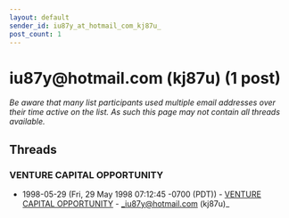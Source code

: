 ```yaml
---
layout: default
sender_id: iu87y_at_hotmail_com_kj87u_
post_count: 1
---
```


# iu87y<span>@</span>hotmail.com (kj87u) (1 post)

_Be aware that many list participants used multiple email addresses over their time active on the list. As such this page may not contain all threads available._

## Threads

### VENTURE CAPITAL OPPORTUNITY
+ 1998-05-29 (Fri, 29 May 1998 07:12:45 -0700 (PDT)) - [VENTURE CAPITAL OPPORTUNITY](/archive/1998/05/f363dffe1ba17cee468e06df4d2a19eeafc685e61b7fcb94151d1b904c84cbb1) - _iu87y@hotmail.com (kj87u)_

